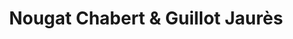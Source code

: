 ---
title: "Nougat Chabert & Guillot Jaurès"
url: /montelimar/nougat-chabert-et-guillot-jaures/
shop: confiserie
---